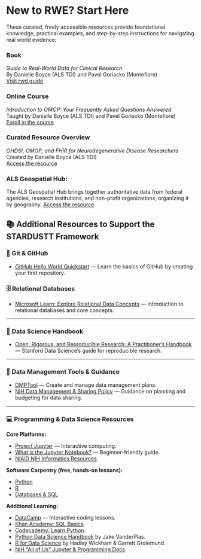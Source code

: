 # New to RWE? Start Here

These curated, freely accessible resources provide foundational knowledge, practical examples, and step-by-step instructions for navigating real world evidence:

### **Book**  
  *Guide to Real-World Data for Clinical Research*  
  By Danielle Boyce (ALS TDI) and Pavel Goriacko (Montefiore)  
  [Visit rwd.guide](https://rwd.guide/)

### **Online Course**  
  *Introduction to OMOP: Your Frequently Asked Questions Answered*  
  Taught by Danielle Boyce (ALS TDI) and Pavel Goriacko (Montefiore)  
  [Enroll in the course](https://ilearn.tuftsctsi.org/product?catalog=D1RS_2025_18)

### **Curated Resource Overview**  
  *OHDSI, OMOP, and FHIR for Neurodegenerative Disease Researchers*  
  Created by Danielle Boyce (ALS TDI)  
  [Access the resource](https://view.genially.com/6655cfe3a5fcfd00138cc914/interactive-content-ohdsi-omop-and-fhir-for-neurodegenerative-disease-researchers)

### **ALS Geospatial Hub:**
  The ALS Geospatial Hub brings together authoritative data from federal agencies, research institutions, and non-profit organizations, organizing it by geography. 
  [Access the resource](https://als-geospatial-hub-nonprofit.hub.arcgis.com/)


## 📚 Additional Resources to Support the STARDUSTT Framework  

### 🔧 Git & GitHub  
- [GitHub Hello World Quickstart](https://docs.github.com/en/get-started/quickstart/hello-world) — Learn the basics of GitHub by creating your first repository.  

### 🗄️ Relational Databases  
- [Microsoft Learn: Explore Relational Data Concepts](https://learn.microsoft.com/en-us/training/modules/explore-relational-data-offerings/) — Introduction to relational databases and core concepts.  

---

### 📘 Data Science Handbook  
- [Open, Rigorous, and Reproducible Research: A Practitioner’s Handbook](https://datascience.stanford.edu/programs/stanford-data-science-scholars-program/data-science-handbook) — Stanford Data Science’s guide for reproducible research.  

---

### 🧰 Data Management Tools & Guidance  
- [DMPTool](https://dmptool.org/) — Create and manage data management plans.  
- [NIH Data Management & Sharing Policy](https://sharing.nih.gov/data-management-and-sharing-policy/planning-and-budgeting-for-data-management-and-sharing/writing-a-data-management-and-sharing-plan#after) — Guidance on planning and budgeting for data sharing.  

---

### 💻 Programming & Data Science Resources  

**Core Platforms:**  
- [Project Jupyter](https://jupyter.org/) — Interactive computing.  
- [What is the Jupyter Notebook?](https://jupyter-notebook-beginner-guide.readthedocs.io/en/latest/what_is_jupyter.html) — Beginner-friendly guide.  
- [NIAID NIH Informatics Resources](https://bioinformatics.niaid.nih.gov/resources).  

**Software Carpentry (free, hands-on lessons):**  
- [Python](http://swcarpentry.github.io/python-novice-inflammation/)  
- [R](http://swcarpentry.github.io/r-novice-inflammation/)  
- [Databases & SQL](http://swcarpentry.github.io/sql-novice-survey/)  

**Additional Learning:**  
- [DataCamp](http://www.datacamp.com/) — Interactive coding lessons.  
- [Khan Academy: SQL Basics](https://www.khanacademy.org/computing/computer-programming/sql/sql-basics/v/welcome-to-sql).  
- [Codecademy: Learn Python](https://www.codecademy.com/learn/learn-python).  
- [Python Data Science Handbook](https://jakevdp.github.io/PythonDataScienceHandbook/) by Jake VanderPlas.  
- [R for Data Science](https://r4ds.had.co.nz/) by Hadley Wickham & Garrett Grolemund.  
- [NIH “All of Us” Jupyter & Programming Docs](https://support.researchallofus.org/hc/en-us/articles/360039690191-Jupyter-Notebooks-and-programming).  
